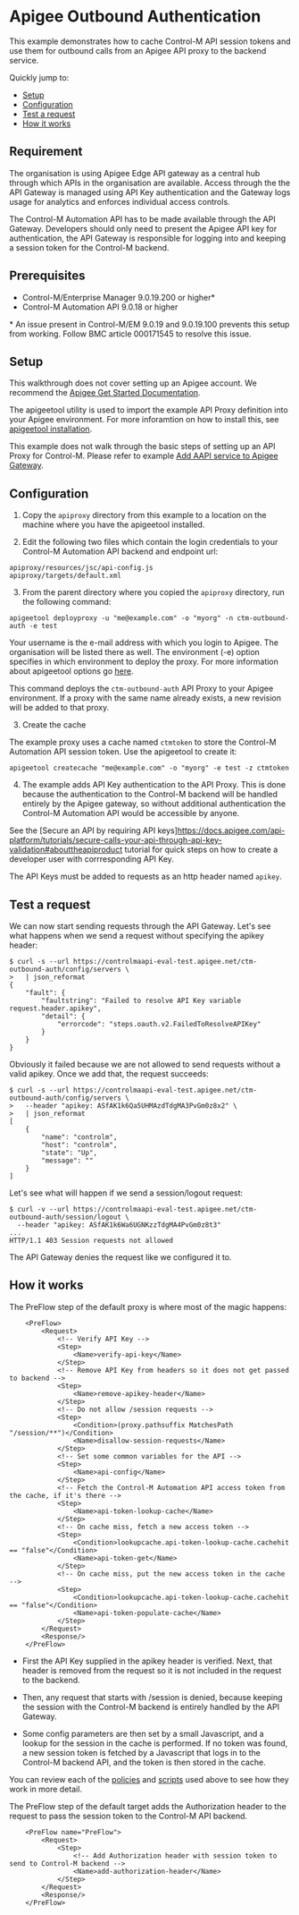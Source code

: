 # Apigee Outbound Authentication

This example demonstrates how to cache Control-M API session tokens and use them 
for outbound calls from an Apigee API proxy to the backend service.

Quickly jump to:
*  [Setup](#setup)
*  [Configuration](#configuration)
*  [Test a request](#test-a-request)
*  [How it works](#how-it-works)

## Requirement

The organisation is using Apigee Edge API gateway as a central hub through which 
APIs in the organisation are available. Access through the the API Gateway is
managed using API Key authentication and the Gateway logs usage for analytics 
and enforces individual access controls.

The Control-M Automation API has to be made available through the API Gateway. 
Developers should only need to present the Apigee API key for authentication, 
the API Gateway is responsible for logging into and keeping a session token for
the Control-M backend.

## Prerequisites

* Control-M/Enterprise Manager 9.0.19.200 or higher*
* Control-M Automation API 9.0.18 or higher

\* An issue present in Control-M/EM 9.0.19 and 9.0.19.100 prevents 
this setup from working. Follow BMC article 000171545 to resolve this issue.


## Setup

This walkthrough does not cover setting up an Apigee account. We recommend the 
[Apigee Get Started Documentation](https://docs.apigee.com/api-platform/get-started/get-started).

The apigeetool utility is used to import the example API Proxy definition into
your Apigee environment.
For more inforamtion on how to install this, see 
[apigeetool installation](https://www.npmjs.com/package/apigeetool#installation).

This example does not walk through the basic steps of setting up an API Proxy 
for Control-M. Please refer to example [Add AAPI service to Apigee Gateway](https://github.com/controlm/automation-api-community-solutions/tree/master/7-api-gateway-integrations/add-aapi-service-to-apigee-gateway).


## Configuration

1. Copy the `apiproxy` directory from this example to a location on the machine
   where you have the apigeetool installed.

2. Edit the following two files which contain the login credentials to your 
Control-M Automation API backend and endpoint url:
```
apiproxy/resources/jsc/api-config.js
apiproxy/targets/default.xml
```

3. From the parent directory where you copied the `apiproxy` directory, run the
   following command:
```
apigeetool deployproxy -u "me@example.com" -o "myorg" -n ctm-outbound-auth -e test
```

Your username is the e-mail address with which you login to Apigee. The 
organisation will be listed there as well. The environment (-e) option specifies
in which environment to deploy the proxy. 
For more information about apigeetool options go 
[here](https://www.npmjs.com/package/apigeetool#deployproxy).

This command deploys the `ctm-outbound-auth` API Proxy to your Apigee 
environment. If a proxy with the same name already exists, a new revision will 
be added to that proxy.

3. Create the cache

The example proxy uses a cache named `ctmtoken` to store the Control-M
Automation API session token. Use the apigeetool to create it:
```
apigeetool createcache "me@example.com" -o "myorg" -e test -z ctmtoken
```

4. The example adds API Key authentication to the API Proxy. This is done 
because the authentication to the Control-M backend will be handled entirely by
the Apigee gateway, so without additional authentication the Control-M 
Automation API would be accessible by anyone.

See the [Secure an API by requiring API keys]https://docs.apigee.com/api-platform/tutorials/secure-calls-your-api-through-api-key-validation#abouttheapiproduct
tutorial for quick steps on how to create a developer user with corrresponding
API Key.

The API Keys must be added to requests as an http header named `apikey`.


## Test a request

We can now start sending requests through the API Gateway.
Let's see what happens when we send a request without specifying the apikey
header:
```
$ curl -s --url https://controlmaapi-eval-test.apigee.net/ctm-outbound-auth/config/servers \
>   | json_reformat
{
    "fault": {
        "faultstring": "Failed to resolve API Key variable request.header.apikey",
        "detail": {
            "errorcode": "steps.oauth.v2.FailedToResolveAPIKey"
        }
    }
}
```

Obviously it failed because we are not allowed to send requests without a valid 
apikey. Once we add that, the request succeeds:
```
$ curl -s --url https://controlmaapi-eval-test.apigee.net/ctm-outbound-auth/config/servers \
>   --header "apikey: ASfAK1k6Qa5UHMAzdTdgMA3PvGm0z8x2" \
>   | json_reformat
[
    {
        "name": "controlm",
        "host": "controlm",
        "state": "Up",
        "message": ""
    }
]
```

Let's see what will happen if we send a session/logout request:
```
$ curl -v --url https://controlmaapi-eval-test.apigee.net/ctm-outbound-auth/session/logout \
  --header "apikey: ASfAK1k6Wa6UGNKzzTdgMA4PvGm0z8t3" 
...
HTTP/1.1 403 Session requests not allowed
```

The API Gateway denies the request like we configured it to. 


## How it works

The PreFlow step of the default proxy is where most of the magic happens:

```
    <PreFlow>
        <Request>
            <!-- Verify API Key -->
            <Step>
                <Name>verify-api-key</Name>
            </Step>
            <!-- Remove API Key from headers so it does not get passed to backend -->
            <Step>
                <Name>remove-apikey-header</Name>
            </Step>
            <!-- Do not allow /session requests -->
            <Step>
                <Condition>(proxy.pathsuffix MatchesPath "/session/**")</Condition>
                <Name>disallow-session-requests</Name>
            </Step>
            <!-- Set some common variables for the API -->
            <Step>
                <Name>api-config</Name>
            </Step>
            <!-- Fetch the Control-M Automation API access token from the cache, if it's there -->
            <Step>
                <Name>api-token-lookup-cache</Name>
            </Step>
            <!-- On cache miss, fetch a new access token -->
            <Step>
                <Condition>lookupcache.api-token-lookup-cache.cachehit == "false"</Condition>
                <Name>api-token-get</Name>
            </Step>
            <!-- On cache miss, put the new access token in the cache -->
            <Step>
                <Condition>lookupcache.api-token-lookup-cache.cachehit == "false"</Condition>
                <Name>api-token-populate-cache</Name>
            </Step>
        </Request>
        <Response/>
    </PreFlow>
```

* First the API Key supplied in the apikey header is verified. Next, that header
is removed from the request so it is not included in the request to the backend.

* Then, any request that starts with /session is denied, because keeping the 
session with the Control-M backend is entirely handled by the API Gateway.

* Some config parameters are then set by a small Javascript, and a lookup for 
the session in the cache is performed. 
If no token was found, a new session token is fetched by a Javascript that 
logs in to the Control-M backend API, and the token is then stored in the cache.

You can review each of the [policies](apiproxy/policies) and 
[scripts](apiproxy/resources/jsc) used above to see how they work in more 
detail.


The PreFlow step of the default target adds the Authorization header to the 
request to pass the session token to the Control-M API backend.
```
    <PreFlow name="PreFlow">
        <Request>
            <Step>
                <!-- Add Authorization header with session token to send to Control-M backend -->
                <Name>add-authorization-header</Name>
            </Step>
        </Request>
        <Response/>
    </PreFlow>
```


